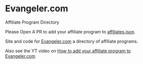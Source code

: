 # Evangeler.com
Affiliate Program Directory

Please Open A PR to add your affiliate program to [affiliates.json](affiliates.json).

Site and code for [Evangeler.com](https://evangeler.com) a directory of affiliate programs.

Also see the YT video on [How to add your affiliate program to Evangeler.com]()
